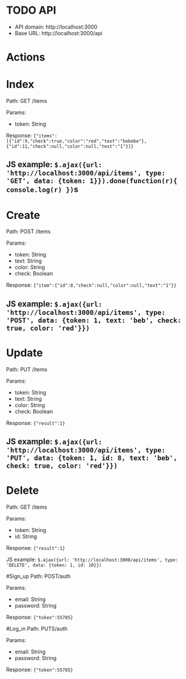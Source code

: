 # TODO API
* API domain: http://localhost:3000
* Base URL:   http://localhost:3000/api

# Actions

# Index
Path: GET /items

Params: 
* token: String

Response:
`{"items":[{"id":9,"check":true,"color":"red","text":"bebebe"},{"id":11,"check":null,"color":null,"text":"1"}]}`

JS example:
`$.ajax({url: 'http://localhost:3000/api/items', type: 'GET', data: {token: 1}}).done(function(r){ console.log(r) })`s
-------------------------------
# Create
Path: POST /items

Params: 
* token: String
* text: String
* color: String
* check: Boolean

Response:
`{"item":{"id":8,"check":null,"color":null,"text":"1"}}`

JS example:
`$.ajax({url: 'http://localhost:3000/api/items', type: 'POST', data: {token: 1, text: 'beb', check: true, color: 'red'}})`
-------------------------------
# Update
Path: PUT /items

Params: 
* token: String
* text: String
* color: String
* check: Boolean

Response:
`{"result":1}`

JS example:
`$.ajax({url: 'http://localhost:3000/api/items', type: 'PUT', data: {token: 1, id: 8, text: 'beb', check: true, color: 'red'}})`
--------------------------------
# Delete
Path: GET /items

Params: 
* token: String
* id: String

Response:
`{"result":1}`

JS example:
`$.ajax({url: 'http://localhost:3000/api/items', type: 'DELETE', data: {token: 1, id: 10}})`

#Sign_up
Path: POST/auth

Params:
* email: String
* password: String

Response:
`{"token":55785}`

#Log_in
Path: PUTS/auth

Params:
* email: String
* password: String

Response:
`{"token":55785}`

